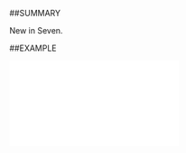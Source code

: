 

##SUMMARY

New in Seven.


##EXAMPLE

![](../../Examples/vbs/ClientScript.OnPersonAfterMerge.vbs.txt)





